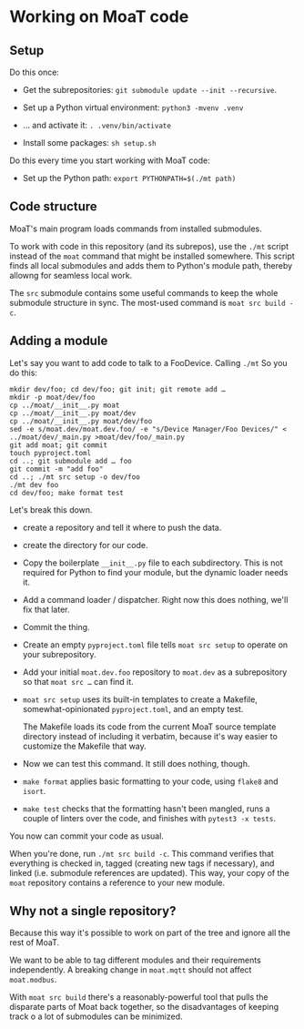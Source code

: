 # Working on MoaT code

## Setup

Do this once:

* Get the subrepositories:
  `git submodule update --init --recursive`.

* Set up a Python virtual environment:
  `python3 -mvenv .venv`

* … and activate it:
  `. .venv/bin/activate`

* Install some packages:
  `sh setup.sh`

Do this every time you start working with MoaT code:

* Set up the Python path:
  `export PYTHONPATH=$(./mt path)`


## Code structure

MoaT's main program loads commands from installed submodules.

To work with code in this repository (and its subrepos), use the `./mt`
script instead of the `moat` command that might be installed somewhere.
This script finds all local submodules and adds them to Python's module
path, thereby allowng for seamless local work.

The `src` submodule contains some useful commands to keep the whole
submodule structure in sync. The most-used command is `moat src build -c`.

## Adding a module

Let's say you want to add code to talk to a FooDevice. Calling `./mt` So you do this:

    mkdir dev/foo; cd dev/foo; git init; git remote add …
    mkdir -p moat/dev/foo
    cp ../moat/__init__.py moat
    cp ../moat/__init__.py moat/dev
    cp ../moat/__init__.py moat/dev/foo
    sed -e s/moat.dev/moat.dev.foo/ -e "s/Device Manager/Foo Devices/" < ../moat/dev/_main.py >moat/dev/foo/_main.py
    git add moat; git commit
    touch pyproject.toml
    cd ..; git submodule add … foo
    git commit -m "add foo"
    cd ..; ./mt src setup -o dev/foo
    ./mt dev foo
    cd dev/foo; make format test

Let's break this down.

* create a repository and tell it where to push the data.

* create the directory for our code.

* Copy the boilerplate `__init__.py` file to each subdirectory. This is not
  required for Python to find your module, but the dynamic loader needs it.

* Add a command loader / dispatcher. Right now this does nothing, we'll fix that
  later.

* Commit the thing.

+ Create an empty `pyproject.toml` file tells `moat src setup` to operate
  on your subrepository.

* Add your initial `moat.dev.foo` repository to `moat.dev` as a subrepository so
  that `moat src …` can find it.

* `moat src setup` uses its built-in templates to create a Makefile,
  somewhat-opinionated `pyproject.toml`, and an empty test.

  The Makefile loads its code from the current MoaT source template
  directory instead of including it verbatim, because it's way easier to
  customize the Makefile that way.

* Now we can test this command. It still does nothing, though.

* `make format` applies basic formatting to your code, using `flake8` and
  `isort`.

* `make test` checks that the formatting hasn't been mangled, runs a couple
  of linters over the code, and finishes with `pytest3 -x tests`.

You now can commit your code as usual.

When you're done, run `./mt src build -c`. This command verifies that
everything is checked in, tagged (creating new tags if necessary), and
linked (i.e. submodule references are updated). This way, your copy of the
`moat` repository contains a reference to your new module.


## Why not a single repository?

Because this way it's possible to work on part of the tree and ignore all
the rest of MoaT.

We want to be able to tag different modules and their requirements
independently. A breaking change in `moat.mqtt` should not affect
`moat.modbus`.

With `moat src build` there's a reasonably-powerful tool that pulls the
disparate parts of Moat back together, so the disadvantages of keeping
track o a lot of submodules can be minimized.
